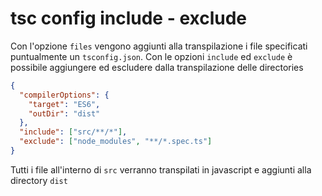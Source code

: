 # tsc config include - exclude

Con l'opzione `files` vengono aggiunti alla transpilazione i file specificati puntualmente un `tsconfig.json`. Con le opzioni `include` ed `exclude` è possibile aggiungere ed escludere dalla transpilazione delle directories

```json
{
  "compilerOptions": {
    "target": "ES6",
    "outDir": "dist"
  },
  "include": ["src/**/*"],
  "exclude": ["node_modules", "**/*.spec.ts"]
}
```

Tutti i file all'interno di `src` verranno transpilati in javascript e aggiunti alla directory `dist`